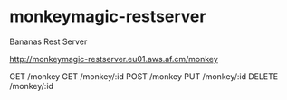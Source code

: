 monkeymagic-restserver
======================

Bananas Rest Server

http://monkeymagic-restserver.eu01.aws.af.cm/monkey

GET /monkey
GET /monkey/:id
POST /monkey
PUT /monkey/:id
DELETE /monkey/:id
